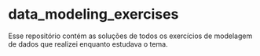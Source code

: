 # data_modeling_exercises
Esse repositório contém as soluções de todos os exercícios de modelagem de dados que realizei enquanto estudava o tema.
